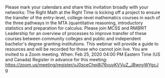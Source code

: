 Please mark your calendars and share this invitation broadly with your networks:
The Right Math at the Right Time is kicking off a project to ensure the transfer of the entry-level, college-level mathematics courses in each of the three pathways in the MTA (quantitative reasoning, introductory statistics and preparation for calculus. Please join MCSS and RM@RT Leadership for an overview of processes to improve transfer of these courses between community colleges and public and independent bachelor's degree granting institutions. This webinar will provide a guide to resources and will be recorded for those who cannot join live.
You are invited to a Zoom meeting.
When: Feb 25, 2020 04:00 PM Eastern Time (US and Canada)
Register in advance for this meeting:
https://zoom.us/meeting/register/vJ0sceChpj8j76vuyKVVuZ_JBwnyWYgcJg
